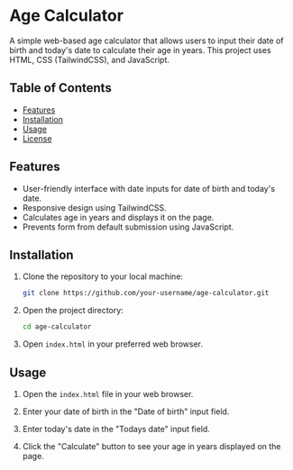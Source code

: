 # Age Calculator

A simple web-based age calculator that allows users to input their date of birth and today's date to calculate their age in years. This project uses HTML, CSS (TailwindCSS), and JavaScript.

## Table of Contents

- [Features](#features)
- [Installation](#installation)
- [Usage](#usage)
- [License](#license)

## Features

- User-friendly interface with date inputs for date of birth and today's date.
- Responsive design using TailwindCSS.
- Calculates age in years and displays it on the page.
- Prevents form from default submission using JavaScript.

## Installation

1. Clone the repository to your local machine:
    ```sh
    git clone https://github.com/your-username/age-calculator.git
    ```

2. Open the project directory:
    ```sh
    cd age-calculator
    ```

3. Open `index.html` in your preferred web browser.

## Usage

1. Open the `index.html` file in your web browser.

2. Enter your date of birth in the "Date of birth" input field.

3. Enter today's date in the "Todays date" input field.

4. Click the "Calculate" button to see your age in years displayed on the page.
